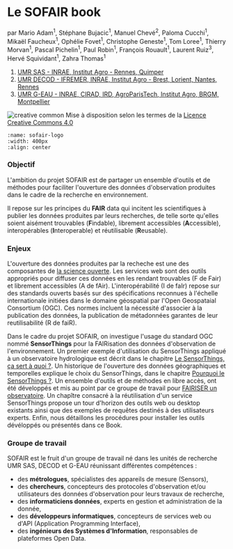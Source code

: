 Le SOFAIR book
==============

par Mario Adam<sup>1</sup>, Stéphane Bujacic<sup>1</sup>, Manuel Chevé<sup>2</sup>, Paloma Cucchi<sup>1</sup>, Mikaël Faucheux<sup>1</sup>, Ophélie Fovet<sup>1</sup>, Christophe Geneste<sup>1</sup>, Tom Loree<sup>1</sup>, Thierry Morvan<sup>1</sup>, Pascal Pichelin<sup>1</sup>, Paul Robin<sup>1</sup>, François Rouault<sup>1</sup>, Laurent Ruiz<sup>3</sup>, Hervé Squividant<sup>1</sup>, Zahra Thomas<sup>1</sup>
1. [UMR SAS - INRAE, Institut Agro - Rennes, Quimper](https://umrsas.rennes.hub.inrae.fr/)
2. [UMR DECOD - IFREMER, INRAE, Institut Agro - Brest, Lorient, Nantes, Rennes](https://www.umr-decod.fr/)
3. [UMR G-EAU - INRAE, CIRAD, IRD, AgroParisTech, Institut Agro, BRGM, Montpellier](https://www.g-eau.fr/)

![creative common](img/cc-by-sa.png) Mise à disposition selon les termes de la [Licence Creative Commons 4.0](https://creativecommons.org/licenses/by-sa/4.0/deed.frr)

```{figure} img/sofair-logo.png
:name: sofair-logo
:width: 400px
:align: center
```
### Objectif
L'ambition du projet SOFAIR est de partager un ensemble d'outils et de méthodes pour faciliter l'ouverture des données d'observation produites dans le cadre de la recherche en environnement.

Il repose sur les principes du **FAIR** data qui incitent les scientifiques à publier les données produites par leurs recherches, de telle sorte qu'elles soient aisément trouvables (**F**indable), librement accessibles (**A**ccessible), interopérables (**I**nteroperable) et réutilisable (**R**eusable). 

### Enjeux
L'ouverture des données produites par la recheche est une des composantes de [la science ouverte](https://science-ouverte.inrae.fr). Les services web sont des outils appropriés pour diffuser ces données en les rendant trouvables (F de Fair) et librement accessibles (A de fAir). 
L'interopérabilité (I de faIr) repose sur des standards ouverts basés sur des spécifications reconnues à l'échelle internationale initiées dans le domaine géospatial par l'Open Geospataial Consortium (OGC). Ces normes incluent la nécessité d'associer à la publication des données, la publication de métadonnées garantes de leur reutilisabilité (R de faiR).

Dans le cadre du projet SOFAIR, on investigue l'usage du standard OGC nommé **SensorThings** pour la FAIRisation des données d'observation de l'environnement. Un premier exemple d'utilisation du SensorThings appliqué à un observatoire hydrologique est décrit dans le chapitre [Le SensorThings, ça sert à quoi ?](https://geosas.fr/sofair-book/page/chap-sensorthings/whatsthat.html). Un historique de l'ouverture des données géographiques et temporelles explique le choix du SensorThings, dans le chapitre [Pourquoi le SensorThings ?](https://geosas.fr/sofair-book/page/chap-sensorthings/why.html). Un ensemble d'outils et de méthodes en libre accès, ont été développés et mis au point par ce groupe de travail pour [FAIRISER un observatoire](https://geosas.fr/sofair-book/page/chap-sofairiser/intro.html). Un chapître consacré à la réutilisation d'un service SensorThings propose un tour d'horizon des outils web ou desktop existants ainsi que des exemples de requêtes destinés à des utilisateurs experts. Enfin, nous détaillons les procédures pour installer les outils dévéloppés ou présentés dans ce Book.

### Groupe de travail
SOFAIR est le fruit d'un groupe de travail né dans les unités de recherche UMR SAS, DECOD et G-EAU réunissant différentes compétences :
- des **métrologues**, spécialistes des appareils de mesure (Sensors),
- des **chercheurs**, concepteurs des protocoles d'observation et/ou utilisateurs des données d'observation pour leurs travaux de recherche,
- des **informaticiens données**, experts en gestion et administration de la donnée,
- des **développeurs informatiques**, concepteurs de services web ou d'API (Application Programming Interface),
- des **ingénieurs des Systèmes d'Information**, responsables de plateformes Open Data.

